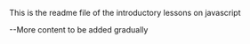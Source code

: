 This is the readme file of the introductory lessons on javascript

--More content to be added gradually